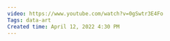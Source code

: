 ```yaml
---
video: https://www.youtube.com/watch?v=0gSwtr3E4Fo
Tags: data-art
Created time: April 12, 2022 4:30 PM
---
```

